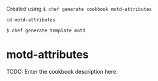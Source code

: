 Created using `$ chef generate cookbook motd-attributes`

`cd motd-attributes`

`$ chef generate template motd`

# motd-attributes

TODO: Enter the cookbook description here.

